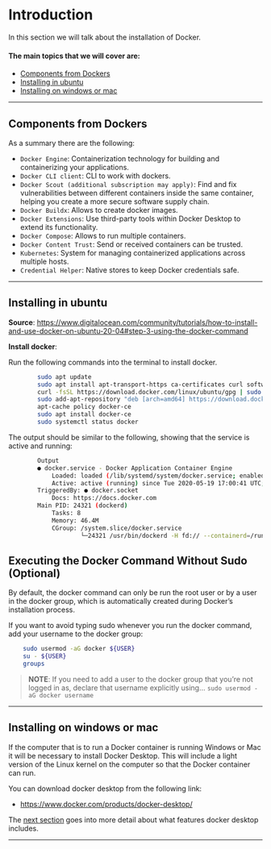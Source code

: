 
# Introduction

In this section we will talk about the installation of Docker.

#### The main topics that we will cover are:
- [Components from Dockers](#components-from-dockers)
- [Installing in ubuntu](#installing-in-ubuntu)
- [Installing on windows or mac](#installing-on-windows-or-mac)

---

## Components from Dockers

As a summary there are the following:
- `Docker Engine`: Containerization technology for building and containerizing your applications.
- `Docker CLI client`: CLI to work with dockers.
- `Docker Scout (additional subscription may apply)`: Find and fix vulnerabilities between different containers inside the same container, helping you create a more secure software supply chain.
- `Docker Buildx`: Allows to create docker images.
- `Docker Extensions`: Use third-party tools within Docker Desktop to extend its functionality.
- `Docker Compose`: Allows to run multiple containers.
- `Docker Content Trust`: Send or received containers can be trusted.
- `Kubernetes`: System for managing containerized applications across multiple hosts.
- `Credential Helper`: Native stores to keep Docker credentials safe.

---

## Installing in ubuntu

__Source__: https://www.digitalocean.com/community/tutorials/how-to-install-and-use-docker-on-ubuntu-20-04#step-3-using-the-docker-command

__Install docker__:

Run the following commands into the terminal to install docker.

```bash
        sudo apt update
        sudo apt install apt-transport-https ca-certificates curl software-properties-common
        curl -fsSL https://download.docker.com/linux/ubuntu/gpg | sudo apt-key add -
        sudo add-apt-repository "deb [arch=amd64] https://download.docker.com/linux/ubuntu focal stable"
        apt-cache policy docker-ce
        sudo apt install docker-ce
        sudo systemctl status docker
```
The output should be similar to the following, showing that the service is active and running:
```bash
        Output
        ● docker.service - Docker Application Container Engine
            Loaded: loaded (/lib/systemd/system/docker.service; enabled; vendor preset: enabled)
            Active: active (running) since Tue 2020-05-19 17:00:41 UTC; 17s ago
        TriggeredBy: ● docker.socket
            Docs: https://docs.docker.com
        Main PID: 24321 (dockerd)
            Tasks: 8
            Memory: 46.4M
            CGroup: /system.slice/docker.service
                    └─24321 /usr/bin/dockerd -H fd:// --containerd=/run/containerd/containerd.sock
```

## Executing the Docker Command Without Sudo (Optional)

By default, the docker command can only be run the root user or by a user in the docker group, which is automatically created during Docker’s installation process.

If you want to avoid typing sudo whenever you run the docker command, add your username to the docker group:
```bash
    sudo usermod -aG docker ${USER}
    su - ${USER}
    groups
```

> __NOTE__: If you need to add a user to the docker group that you’re not logged in as, declare that username explicitly using... ```sudo usermod -aG docker username```

---

## Installing on windows or mac

If the computer that is to run a Docker container is running Windows or Mac it will be necessary to install Docker Desktop. This will include a light version of the Linux kernel on the computer so that the Docker container can run.

You can download docker desktop from the following link:
- https://www.docker.com/products/docker-desktop/

The [next section](https://docs.docker.com/desktop/) goes into more detail about what features docker desktop includes.

---